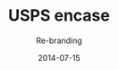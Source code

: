 ---
title: USPS encase
subtitle: Re-branding
layout: default
modal-id: 6
date: 2014-07-15
img: Hero_1.jpg
thumbnail: Hero_1.jpg
alt: Better package design for letter carriers
project-date: April 2014
category: Product Design
description: Lorem ipsum dolor sit amet, usu cu alterum nominavi lobortis. At duo novum diceret. Tantas apeirian vix et, usu sanctus postulant inciderint ut, populo diceret necessitatibus in vim. Cu eum dicam feugiat noluisse.

---